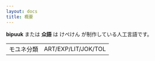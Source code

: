 ```yaml
---
layout: docs
title: 概要
---
```


**bipuuk** または **众語** は けぺけん が制作している人工言語です。

|   |   |
|---|---|
|モユネ分類|ART/EXP/LIT/JOK/TOL|
